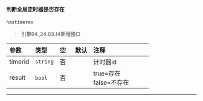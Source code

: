 #### 判断全局定时器是否存在

`hastimerex`

> **<font color="#808080" style="font-size: 13px;">引擎64_24.03.14新增接口</font>**

| 参数    | 类型     | 空   | 默认 | 注释                      |
| :------ | :------- | :--- | :--- | :------------------------ |
| timerid | `string` | 否   |      | 计时器id                  |
| result  | `bool`   | 否   |      | true=存在<br>false=不存在 |

------------

